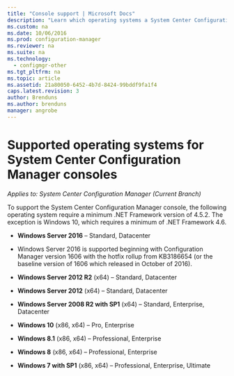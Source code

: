 ```yaml
---
title: "Console support | Microsoft Docs"
description: "Learn which operating systems a System Center Configuration Manager console supports."
ms.custom: na
ms.date: 10/06/2016
ms.prod: configuration-manager
ms.reviewer: na
ms.suite: na
ms.technology:
  - configmgr-other
ms.tgt_pltfrm: na
ms.topic: article
ms.assetid: 21a80050-6452-4b7d-8424-99bddf9fa1f4
caps.latest.revision: 3
author: Brendunsms.author: brendunsmanager: angrobe
---
```

# Supported operating systems for System Center Configuration Manager consoles*Applies to: System Center Configuration Manager (Current Branch)*

 To support the System Center Configuration Manager console, the following operating system require a minimum .NET Framework version of 4.5.2. The exception is Windows 10, which requires a minimum of .NET Framework 4.6.  

-   **Windows Server 2016**  – Standard, Datacenter  
  - Windows Server 2016 is supported beginning with Configuration Manager version 1606 with the hotfix rollup from KB3186654 (or the baseline version of 1606 which released in October of 2016).  


-   **Windows Server 2012 R2** (x64) – Standard, Datacenter  

-   **Windows Server 2012** (x64) – Standard, Datacenter  

-   **Windows Server 2008 R2 with SP1** (x64)   – Standard, Enterprise, Datacenter  

-   **Windows 10** (x86, x64) – Pro, Enterprise  

-   **Windows 8.1** (x86, x64) – Professional, Enterprise  

-   **Windows 8** (x86, x64) – Professional, Enterprise  

-   **Windows 7 with SP1** (x86, x64) – Professional, Enterprise, Ultimate  
